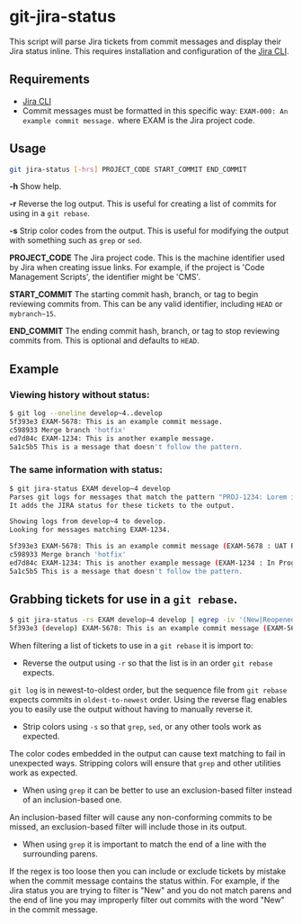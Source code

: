 # git-jira-status

This script will parse Jira tickets from commit messages and display their Jira
status inline. This requires installation and configuration of the
[Jira CLI](https://github.com/foxythemes/jira-cli).

## Requirements

* [Jira CLI](https://github.com/foxythemes/jira-cli)
* Commit messages must be formatted in this specific way: `EXAM-000: An example commit message.` where EXAM is the Jira project code.

## Usage

```sh
git jira-status [-hrs] PROJECT_CODE START_COMMIT END_COMMIT
```

**-h** Show help.

**-r** Reverse the log output. This is useful for creating a list of commits for
using in a `git rebase`.

**-s** Strip color codes from the output. This is useful for modifying the
output with something such as `grep` or `sed`.

**PROJECT_CODE** The Jira project code. This is the machine identifier used by
Jira when creating issue links. For example, if the project is
'Code Management Scripts', the identifier might be 'CMS'.

**START_COMMIT** The starting commit hash, branch, or tag to begin reviewing
commits from. This can be any valid identifier, including `HEAD` or
`mybranch~15`.

**END_COMMIT** The ending commit hash, branch, or tag to stop reviewing commits
from. This is optional and defaults to `HEAD`.

## Example

### Viewing history without status:

```sh
$ git log --oneline develop~4..develop
5f393e3 EXAM-5678: This is an example commit message.
c598933 Merge branch 'hotfix'
ed7d84c EXAM-1234: This is another example message.
5a1c5b5 This is a message that doesn't follow the pattern.
```

### The same information with status:

```sh
$ git jira-status EXAM develop~4 develop
Parses git logs for messages that match the pattern "PROJ-1234: Lorem ipsum..."
It adds the JIRA status for these tickets to the output.

Showing logs from develop~4 to develop.
Looking for messages matching EXAM-1234.

5f393e3 EXAM-5678: This is an example commit message (EXAM-5678 : UAT Release Queue).
c598933 Merge branch 'hotfix'
ed7d84c EXAM-1234: This is another example message (EXAM-1234 : In Progress)
5a1c5b5 This is a message that doesn't follow the pattern.
```

## Grabbing tickets for use in a `git rebase`.

```sh
$ git jira-status -rs EXAM develop~4 develop | egrep -iv '(New|Reopened|In Progress|QA|Ready for QA|Code review)\)$'
5f393e3 (develop) EXAM-5678: This is an example commit message (EXAM-5678 : UAT Release Queue).
```

When filtering a list of tickets to use in a `git rebase` it is import to:

* Reverse the output using `-r` so that the list is in an order `git rebase`
expects.

`git log` is in newest-to-oldest order, but the sequence file from `git rebase`
expects commits in `oldest-to-newest` order. Using the reverse flag enables you
to easily use the output without having to manually reverse it.

* Strip colors using `-s` so that `grep`, `sed`, or any other tools work as
expected.

The color codes embedded in the output can cause text matching to fail in
unexpected ways. Stripping colors will ensure that `grep` and other utilities
work as expected.

* When using `grep` it can be better to use an exclusion-based filter instead of
an inclusion-based one.

An inclusion-based filter will cause any non-conforming commits to be missed, an
exclusion-based filter will include those in its output.

* When using `grep` it is important to match the end of a line with the
surrounding parens.

If the regex is too loose then you can include or exclude tickets by mistake
when the commit message contains the status within. For example, if the Jira
status you are trying to filter is "New" and you do not match parens and the
end of line you may improperly filter out commits with the word "New" in the
commit message.
